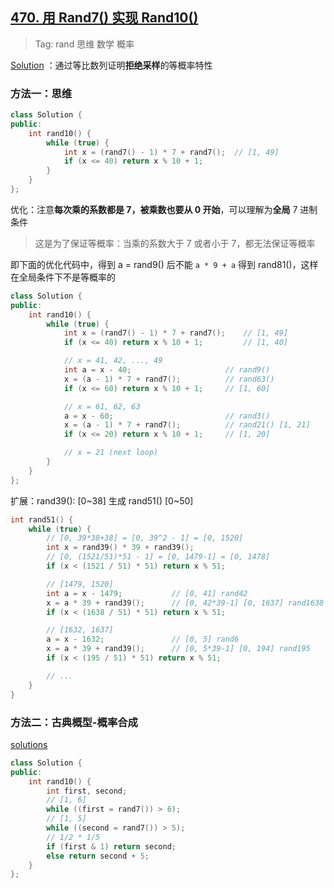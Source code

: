 ## [470. 用 Rand7() 实现 Rand10()](https://leetcode.cn/problems/implement-rand10-using-rand7/description/)

> Tag: rand 思维 数学 概率

[Solution](https://leetcode.cn/problems/implement-rand10-using-rand7/solutions/139870/xiang-xi-si-lu-ji-you-hua-si-lu-fen-xi-zhu-xing-ji/)
：通过等比数列证明**拒绝采样**的等概率特性

### 方法一：思维

```cpp
class Solution {
public:
    int rand10() {
        while (true) {
            int x = (rand7() - 1) * 7 + rand7();  // [1, 49]
            if (x <= 40) return x % 10 + 1;
        }
    }
};
```

优化：注意**每次乘的系数都是 7，被乘数也要从 0 开始**，可以理解为**全局** 7 进制条件

> 这是为了保证等概率：当乘的系数大于 7 或者小于 7，都无法保证等概率

即下面的优化代码中，得到 a = rand9() 后不能 `a * 9 + a` 得到 rand81()，这样在全局条件下不是等概率的

```cpp
class Solution {
public:
    int rand10() {
        while (true) {
            int x = (rand7() - 1) * 7 + rand7();    // [1, 49]
            if (x <= 40) return x % 10 + 1;         // [1, 40]

            // x = 41, 42, ..., 49
            int a = x - 40;                     // rand9()
            x = (a - 1) * 7 + rand7();          // rand63()
            if (x <= 60) return x % 10 + 1;     // [1, 60]

            // x = 61, 62, 63
            a = x - 60;                         // rand3()
            x = (a - 1) * 7 + rand7();          // rand21() [1, 21]
            if (x <= 20) return x % 10 + 1;     // [1, 20]

            // x = 21 (next loop)
        }
    }
};
```

扩展：rand39(): [0~38] 生成 rand51() [0~50]

```cpp
int rand51() {
    while (true) {
        // [0, 39*38+38] = [0, 39^2 - 1] = [0, 1520]
        int x = rand39() * 39 + rand39();
        // [0, (1521/51)*51 - 1] = [0, 1479-1] = [0, 1478]
        if (x < (1521 / 51) * 51) return x % 51;

        // [1479, 1520]
        int a = x - 1479;           // [0, 41] rand42
        x = a * 39 + rand39();      // [0, 42*39-1] [0, 1637] rand1638
        if (x < (1638 / 51) * 51) return x % 51;

        // [1632, 1637]
        a = x - 1632;               // [0, 5] rand6
        x = a * 39 + rand39();      // [0, 5*39-1] [0, 194] rand195
        if (x < (195 / 51) * 51) return x % 51;

        // ...
    }
}
```

### 方法二：古典概型-概率合成

[solutions](https://leetcode.cn/problems/implement-rand10-using-rand7/solutions/979495/mo-neng-gou-zao-fa-du-li-sui-ji-shi-jian-9xpz/)

```cpp
class Solution {
public:
    int rand10() {
        int first, second;
        // [1, 6]
        while ((first = rand7()) > 6);
        // [1, 5]
        while ((second = rand7()) > 5);
        // 1/2 * 1/5
        if (first & 1) return second;
        else return second + 5;
    }
};
```